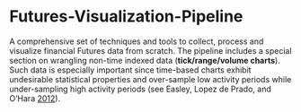 # Futures-Visualization-Pipeline
A comprehensive set of techniques and tools to collect, process and visualize financial Futures data from scratch. The pipeline includes a special section on wrangling non-time indexed data (**tick/range/volume charts**). Such data is especially important since time-based charts exhibit undesirable statistical properties and over-sample low activity periods while under-sampling high activity periods (see Easley, Lopez de Prado, and O’Hara [2012](https://www.stern.nyu.edu/sites/default/files/assets/documents/con_035928.pdf)).
